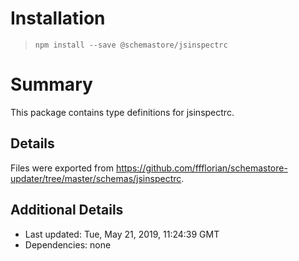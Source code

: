 # Installation
> `npm install --save @schemastore/jsinspectrc`

# Summary
This package contains type definitions for jsinspectrc.

## Details
Files were exported from https://github.com/ffflorian/schemastore-updater/tree/master/schemas/jsinspectrc.

## Additional Details
* Last updated: Tue, May 21, 2019, 11:24:39 GMT
* Dependencies: none
